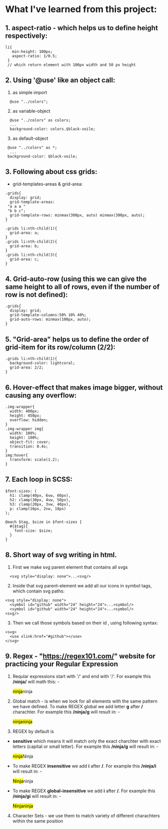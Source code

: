 # What I've learned from this project: 

## 1. aspect-ratio - which helps us to define height respectively:
 ~~~ 
li{
    min-height: 100px;
    aspect-ratio: 1/0.5;
  } 
  // which return element with 100px width and 50 px height
~~~
## 2. Using '@use' like an object call:
1. as simple import
~~~
  @use "../colors"; 
~~~
2.  as variable-object
~~~
  @use "../colors" as colors; 
  ...
  background-color: colors.$black-voile;
~~~
3. as default-object
~~~
 @use "../colors" as *; 
  ...
 background-color: $black-voile;
~~~

## 3. Following about css grids:
- grid-templates-areas & grid-area:
```
.grids{
  display: grid;
  grid-template-areas: 
 "a a a "
 "b b c";
  grid-template-rows: minmax(300px, auto) minmax(300px, auto);
}

.grids li:nth-child(1){
  grid-area: a;
}
.grids li:nth-child(2){
  grid-area: b;
}
.grids li:nth-child(3){
  grid-area: c;
}
```
## 4. Grid-auto-row (using this we can give the same height to all of rows, even if the number of row is not defined):
~~~
.grids{
  display: grid;
  grid-template-columns:50% 10% 40%;
  grid-auto-rows: minmax(100px, auto);
}
~~~

## 5. "Grid-area" helps us to define the order of grid-item for its row/column (2/2):
~~~
.grids li:nth-child(1){
  background-color: lightcoral;
  grid-area: 2/2;
}
~~~

## 6. Hover-effect that makes image bigger, without causing any overflow:
~~~
.img-wrapper{
  width: 400px;
  height: 450px;
  overflow: hidden;
}
.img-wrapper img{
  width: 100%;
  height: 100%;
  object-fit: cover;
  transition: 0.4s;
}
img:hover{
  transform: scale(1.2);
}
~~~

## 7. Each loop in SCSS: 
~~~
$font-sizes: (
  h1: clamp(40px, 6vw, 60px),
  h2: clamp(30px, 4vw, 50px),
  h3: clamp(20px, 3vw, 40px),
  p: clamp(16px, 2vw, 18px)
);

@each $tag, $size in $font-sizes {
  #{$tag}{
    font-size: $size;
  }
}
~~~
## 8. Short way of svg writing in html.
1. First we make svg parent element that contains all svgs
~~~
  <svg style="display: none">...<svg/>
~~~
2. Inside that svg parent-element we add all our icons in symbol tags, which contain svg paths:
~~~
<svg style="display: none">
  <symbol id="github" width="24" height="24">...<symbol/>
  <symbol id="github" width="24" height="24">...<symbol/>
<svg/>
~~~
3. Then we call those symbols based on their id , using following syntax:
~~~
<svg>
  <use xlink:href="#github"></use>
</svg>
~~~
## 9. Regex - "https://regex101.com/" website for practicing your Regular Expression
1. Reqular expressions start with '/' and end with '/'. For example this **/ninja/** will math this:
-<p>
<mark style="background-color: yellow">ninja</mark>ninja
</p>

2. Global match - is when we look for all elements with the same pattern we have defined. To make REGEX global we add letter **g** after **/** charachter. For example this **/ninja/g** will result in:
-<p>
<mark>ninja</mark><mark>ninja</mark>
</p> 

3. REGEX by default is 
- **sensitive** which means it will match only the exact charchter with exact letters (capital or small letter). For example this **/ninja/g** will result in:
-<p>
<mark>ninja</mark>Ninja
</p> 

- To make REGEX **insensitive** we add **i** after **/**. For example this **/ninja/i** will result in:
-<p>
<mark>Ninja</mark>ninja
</p> 

- To make REGEX **global-insensitive** we add **i** after **/**. For example this **/ninja/gi** will result in:
-<p>
<mark>Ninja</mark><mark>ninja</mark>
</p> 

4. Character Sets - we use them to match variety of different charachters within the same position

